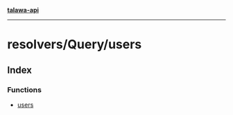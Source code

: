 [**talawa-api**](../../../README.md)

***

# resolvers/Query/users

## Index

### Functions

- [users](functions/users.md)
